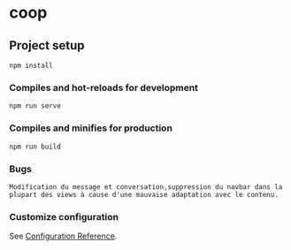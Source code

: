 # coop

## Project setup
```
npm install
```

### Compiles and hot-reloads for development
```
npm run serve
```

### Compiles and minifies for production
```
npm run build
```
### Bugs
```
Modification du message et conversation,suppression du navbar dans la plupart des views à cause d'une mauvaise adaptation avec le contenu.
```

### Customize configuration
See [Configuration Reference](https://cli.vuejs.org/config/).
